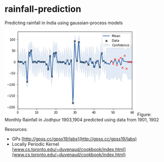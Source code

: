 # rainfall-prediction
Predicting rainfall in India using gaussian-process models


<img src="jodhpur_rainfall1.png"/>
Figure: Monthly Rainfall in Jodhpur 1903,1904 predicted using data from 1901, 1902 



Resources: 
- GPs [http://gpss.cc/gpss19/labs](http://gpss.cc/gpss19/labs)
- Locally Periodic Kernel [www.cs.toronto.edu/~duvenaud/cookbook/index.html](www.cs.toronto.edu/~duvenaud/cookbook/index.html)

